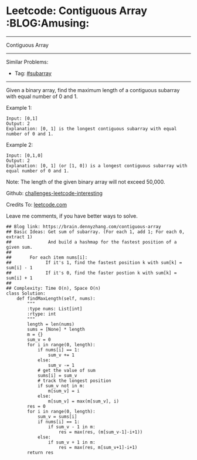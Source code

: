 # Leetcode: Contiguous Array     :BLOG:Amusing:


---

Contiguous Array  

---

Similar Problems:  
-   Tag: [#subarray](https://brain.dennyzhang.com/tag/subarray)

---

Given a binary array, find the maximum length of a contiguous subarray with equal number of 0 and 1.  

Example 1:  

    Input: [0,1]
    Output: 2
    Explanation: [0, 1] is the longest contiguous subarray with equal number of 0 and 1.

Example 2:  

    Input: [0,1,0]
    Output: 2
    Explanation: [0, 1] (or [1, 0]) is a longest contiguous subarray with equal number of 0 and 1.

Note: The length of the given binary array will not exceed 50,000.  

Github: [challenges-leetcode-interesting](https://github.com/DennyZhang/challenges-leetcode-interesting/tree/master/contiguous-array)  

Credits To: [leetcode.com](https://leetcode.com/problems/contiguous-array/description/)  

Leave me comments, if you have better ways to solve.  

    ## Blog link: https://brain.dennyzhang.com/contiguous-array
    ## Basic Ideas: Get sum of subarray. (For each 1, add 1; For each 0, extract 1)
    ##              And build a hashmap for the fastest position of a given sum.
    ##
    ##       For each item nums[i]:
    ##             If it's 1, find the fastest position k with sum[k] = sum[i] - 1
    ##             If it's 0, find the faster postion k with sum[k] = sum[i] + 1
    ##
    ## Complexity: Time O(n), Space O(n)
    class Solution:
        def findMaxLength(self, nums):
            """
            :type nums: List[int]
            :rtype: int
            """
            length = len(nums)
            sums = [None] * length
            m = {}
            sum_v = 0
            for i in range(0, length):
                if nums[i] == 1:
                    sum_v += 1
                else:
                    sum_v -= 1
                # get the value of sum
                sums[i] = sum_v
                # track the longest position
                if sum_v not in m:
                    m[sum_v] = i
                else:
                    m[sum_v] = max(m[sum_v], i)
            res = 0
            for i in range(0, length):
                sum_v = sums[i]
                if nums[i] == 1:
                    if sum_v - 1 in m:
                        res = max(res, (m[sum_v-1]-i+1))
                else:
                    if sum_v + 1 in m:
                        res = max(res, m[sum_v+1]-i+1)
            return res
